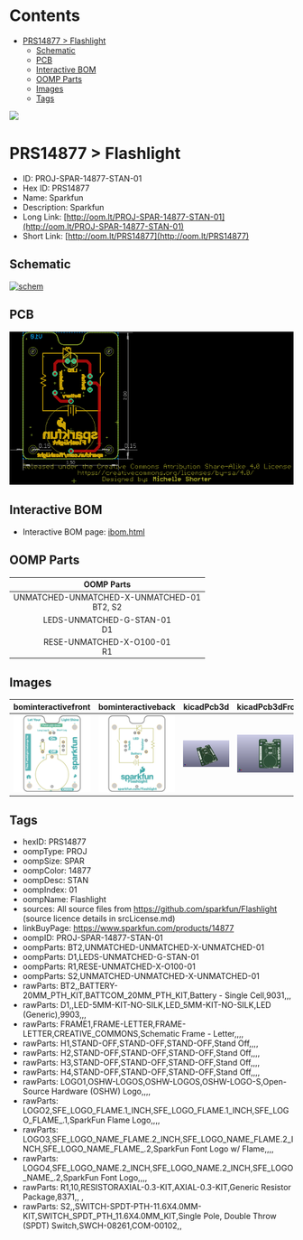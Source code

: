 



Contents
========

* [PRS14877 > Flashlight](#prs14877--flashlight)
	* [Schematic](#schematic)
	* [PCB](#pcb)
	* [Interactive BOM](#interactive-bom)
	* [OOMP Parts](#oomp-parts)
	* [Images](#images)
	* [Tags](#tags)
  
![][im]
# PRS14877 > Flashlight

- ID: PROJ-SPAR-14877-STAN-01
- Hex ID: PRS14877
- Name: Sparkfun
- Description: Sparkfun
- Long Link: [http://oom.lt/PROJ-SPAR-14877-STAN-01](http://oom.lt/PROJ-SPAR-14877-STAN-01)
- Short Link: [http://oom.lt/PRS14877](http://oom.lt/PRS14877)

## Schematic
  
[![schem](eagleSchemImage.png)](eagleSchemImage.png)
## PCB
  
[![pcb](eagleImage.png)](eagleImage.png)
## Interactive BOM

- Interactive BOM page: [ibom.html](https://htmlpreview.github.io/?https://github.com/oomlout/oomlout_OOMP_projects/blob/main/PROJ-SPAR-14877-STAN-01/kicad/bom/ibom.html)

## OOMP Parts
  

|OOMP Parts|
| :---: |
|UNMATCHED-UNMATCHED-X-UNMATCHED-01<BR>BT2, S2|
|LEDS-UNMATCHED-G-STAN-01<BR>D1|
|RESE-UNMATCHED-X-O100-01<BR>R1|

## Images
  
  

|bominteractivefront|bominteractiveback|kicadPcb3d|kicadPcb3dFront|kicadPcb3dBack|eagleImage|eagleSchemImage|
| :---: | :---: | :---: | :---: | :---: | :---: | :---: |
|[![bominteractivefront](bomFront_140.png)](bomFront.png)|[![bominteractiveback](bomBack_140.png)](bomBack.png)|[![kicadPcb3d](kicadPcb3d_140.png)](kicadPcb3d.png)|[![kicadPcb3dFront](kicadPcb3dFront_140.png)](kicadPcb3dFront.png)|[![kicadPcb3dBack](kicadPcb3dBack_140.png)](kicadPcb3dBack.png)|[![eagleImage](eagleImage_140.png)](eagleImage.png)|[![eagleSchemImage](eagleSchemImage_140.png)](eagleSchemImage.png)|

## Tags

- hexID: PRS14877
- oompType: PROJ
- oompSize: SPAR
- oompColor: 14877
- oompDesc: STAN
- oompIndex: 01
- oompName: Flashlight
- sources: All source files from https://github.com/sparkfun/Flashlight (source licence details in srcLicense.md)
- linkBuyPage: https://www.sparkfun.com/products/14877
- oompID: PROJ-SPAR-14877-STAN-01
- oompParts: BT2,UNMATCHED-UNMATCHED-X-UNMATCHED-01
- oompParts: D1,LEDS-UNMATCHED-G-STAN-01
- oompParts: R1,RESE-UNMATCHED-X-O100-01
- oompParts: S2,UNMATCHED-UNMATCHED-X-UNMATCHED-01
- rawParts: BT2,,BATTERY-20MM_PTH_KIT,BATTCOM_20MM_PTH_KIT,Battery - Single Cell,9031,,,
- rawParts: D1,,LED-5MM-KIT-NO-SILK,LED_5MM-KIT-NO-SILK,LED (Generic),9903,,,
- rawParts: FRAME1,FRAME-LETTER,FRAME-LETTER,CREATIVE_COMMONS,Schematic Frame - Letter,,,,
- rawParts: H1,STAND-OFF,STAND-OFF,STAND-OFF,Stand Off,,,,
- rawParts: H2,STAND-OFF,STAND-OFF,STAND-OFF,Stand Off,,,,
- rawParts: H3,STAND-OFF,STAND-OFF,STAND-OFF,Stand Off,,,,
- rawParts: H4,STAND-OFF,STAND-OFF,STAND-OFF,Stand Off,,,,
- rawParts: LOGO1,OSHW-LOGOS,OSHW-LOGOS,OSHW-LOGO-S,Open-Source Hardware (OSHW) Logo,,,,
- rawParts: LOGO2,SFE_LOGO_FLAME.1_INCH,SFE_LOGO_FLAME.1_INCH,SFE_LOGO_FLAME_.1,SparkFun Flame Logo,,,,
- rawParts: LOGO3,SFE_LOGO_NAME_FLAME.2_INCH,SFE_LOGO_NAME_FLAME.2_INCH,SFE_LOGO_NAME_FLAME_.2,SparkFun Font Logo w/ Flame,,,,
- rawParts: LOGO4,SFE_LOGO_NAME.2_INCH,SFE_LOGO_NAME.2_INCH,SFE_LOGO_NAME_.2,SparkFun Font Logo,,,,
- rawParts: R1,10,RESISTORAXIAL-0.3-KIT,AXIAL-0.3-KIT,Generic Resistor Package,8371,, ,
- rawParts: S2,,SWITCH-SPDT-PTH-11.6X4.0MM-KIT,SWITCH_SPDT_PTH_11.6X4.0MM_KIT,Single Pole, Double Throw (SPDT) Switch,SWCH-08261,COM-00102,,



[im]: kicadPcb3d_450.png
